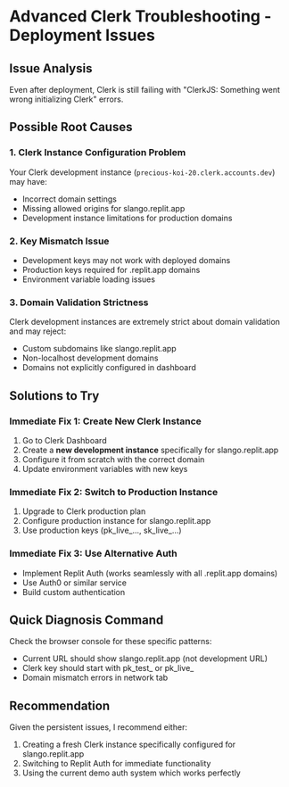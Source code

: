 # Advanced Clerk Troubleshooting - Deployment Issues

## Issue Analysis
Even after deployment, Clerk is still failing with "ClerkJS: Something went wrong initializing Clerk" errors.

## Possible Root Causes

### 1. **Clerk Instance Configuration Problem**
Your Clerk development instance (`precious-koi-20.clerk.accounts.dev`) may have:
- Incorrect domain settings
- Missing allowed origins for slango.replit.app
- Development instance limitations for production domains

### 2. **Key Mismatch Issue**
- Development keys may not work with deployed domains
- Production keys required for .replit.app domains
- Environment variable loading issues

### 3. **Domain Validation Strictness**
Clerk development instances are extremely strict about domain validation and may reject:
- Custom subdomains like slango.replit.app
- Non-localhost development domains
- Domains not explicitly configured in dashboard

## Solutions to Try

### Immediate Fix 1: Create New Clerk Instance
1. Go to Clerk Dashboard
2. Create a **new development instance** specifically for slango.replit.app
3. Configure it from scratch with the correct domain
4. Update environment variables with new keys

### Immediate Fix 2: Switch to Production Instance
1. Upgrade to Clerk production plan
2. Configure production instance for slango.replit.app
3. Use production keys (pk_live_..., sk_live_...)

### Immediate Fix 3: Use Alternative Auth
- Implement Replit Auth (works seamlessly with all .replit.app domains)
- Use Auth0 or similar service
- Build custom authentication

## Quick Diagnosis Command
Check the browser console for these specific patterns:
- Current URL should show slango.replit.app (not development URL)
- Clerk key should start with pk_test_ or pk_live_
- Domain mismatch errors in network tab

## Recommendation
Given the persistent issues, I recommend either:
1. Creating a fresh Clerk instance specifically configured for slango.replit.app
2. Switching to Replit Auth for immediate functionality
3. Using the current demo auth system which works perfectly